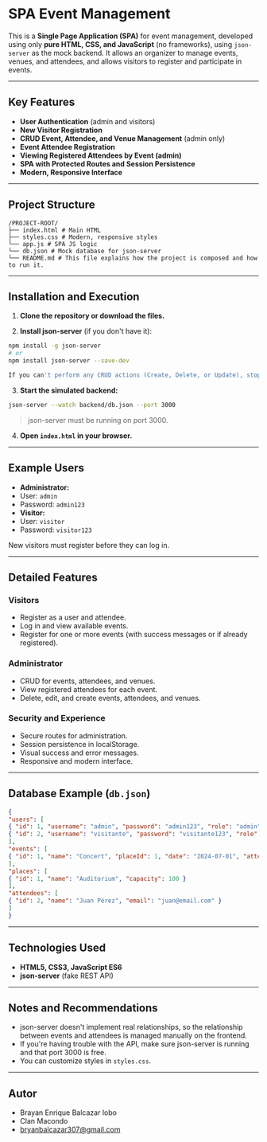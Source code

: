 # SPA Event Management

This is a **Single Page Application (SPA)** for event management, developed using only **pure HTML, CSS, and JavaScript** (no frameworks), using `json-server` as the mock backend. It allows an organizer to manage events, venues, and attendees, and allows visitors to register and participate in events.

---

## Key Features

- **User Authentication** (admin and visitors)
- **New Visitor Registration**
- **CRUD Event, Attendee, and Venue Management** (admin only)
- **Event Attendee Registration**
- **Viewing Registered Attendees by Event (admin)**
- **SPA with Protected Routes and Session Persistence**
- **Modern, Responsive Interface**

---

## Project Structure

```
/PROJECT-ROOT/
├── index.html # Main HTML
├── styles.css # Modern, responsive styles
└── app.js # SPA JS logic
└── db.json # Mock database for json-server
└── README.md # This file explains how the project is composed and how to run it.
```

---

## Installation and Execution

1. **Clone the repository or download the files.**

2. **Install json-server** (if you don't have it):
```bash
npm install -g json-server
# or
npm install json-server --save-dev

If you can't perform any CRUD actions (Create, Delete, or Update), stop json-server and restart it.
```

3. **Start the simulated backend:**
```bash
json-server --watch backend/db.json --port 3000
```
> json-server must be running on port 3000.

4. **Open `index.html` in your browser.**

---

## Example Users

- **Administrator:**
- User: `admin`
- Password: `admin123`
- **Visitor:**
- User: `visitor`
- Password: `visitor123`

New visitors must register before they can log in.

---

## Detailed Features

### Visitors
- Register as a user and attendee.
- Log in and view available events.
- Register for one or more events (with success messages or if already registered).

### Administrator
- CRUD for events, attendees, and venues.
- View registered attendees for each event.
- Delete, edit, and create events, attendees, and venues.

### Security and Experience
- Secure routes for administration.
- Session persistence in localStorage.
- Visual success and error messages.
- Responsive and modern interface.

---

## Database Example (`db.json`)

```json
{
"users": [
{ "id": 1, "username": "admin", "password": "admin123", "role": "admin" },
{ "id": 2, "username": "visitante", "password": "visitante123", "role": "visitor" }
],
"events": [
{ "id": 1, "name": "Concert", "placeId": 1, "date": "2024-07-01", "attendees": [2] }
],
"places": [
{ "id": 1, "name": "Auditorium", "capacity": 100 }
],
"attendees": [
{ "id": 2, "name": "Juan Pérez", "email": "juan@email.com" }
]
}
```

---

## Technologies Used
- **HTML5, CSS3, JavaScript ES6**
- **json-server** (fake REST API)

---

## Notes and Recommendations
- json-server doesn't implement real relationships, so the relationship between events and attendees is managed manually on the frontend.
- If you're having trouble with the API, make sure json-server is running and that port 3000 is free.
- You can customize styles in `styles.css`.

---

## Autor

- Brayan Enrique Balcazar lobo
- Clan Macondo
- bryanbalcazar307@gmail.com
